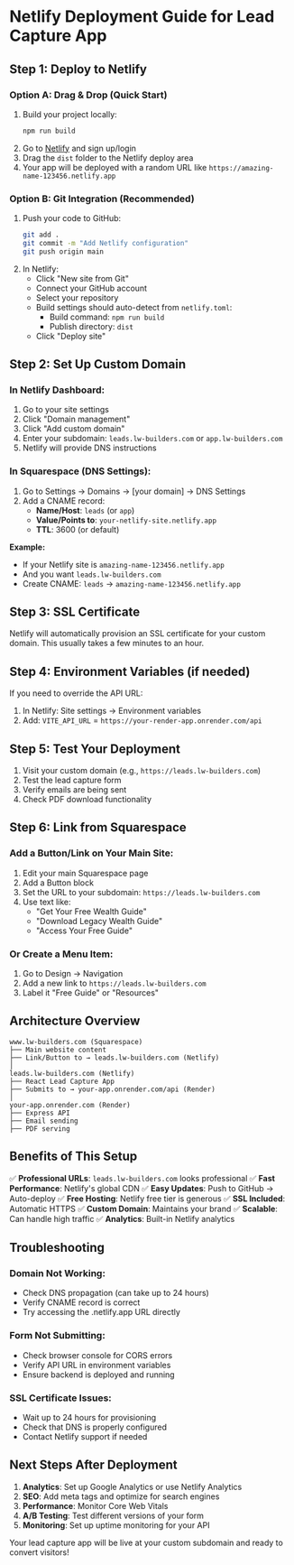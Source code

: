 # Netlify Deployment Guide for Lead Capture App

## Step 1: Deploy to Netlify

### Option A: Drag & Drop (Quick Start)
1. Build your project locally:
   ```bash
   npm run build
   ```
2. Go to [Netlify](https://netlify.com) and sign up/login
3. Drag the `dist` folder to the Netlify deploy area
4. Your app will be deployed with a random URL like `https://amazing-name-123456.netlify.app`

### Option B: Git Integration (Recommended)
1. Push your code to GitHub:
   ```bash
   git add .
   git commit -m "Add Netlify configuration"
   git push origin main
   ```
2. In Netlify:
   - Click "New site from Git"
   - Connect your GitHub account
   - Select your repository
   - Build settings should auto-detect from `netlify.toml`:
     - Build command: `npm run build`
     - Publish directory: `dist`
   - Click "Deploy site"

## Step 2: Set Up Custom Domain

### In Netlify Dashboard:
1. Go to your site settings
2. Click "Domain management"
3. Click "Add custom domain"
4. Enter your subdomain: `leads.lw-builders.com` or `app.lw-builders.com`
5. Netlify will provide DNS instructions

### In Squarespace (DNS Settings):
1. Go to Settings → Domains → [your domain] → DNS Settings
2. Add a CNAME record:
   - **Name/Host**: `leads` (or `app`)
   - **Value/Points to**: `your-netlify-site.netlify.app`
   - **TTL**: 3600 (or default)

**Example:**
- If your Netlify site is `amazing-name-123456.netlify.app`
- And you want `leads.lw-builders.com`
- Create CNAME: `leads` → `amazing-name-123456.netlify.app`

## Step 3: SSL Certificate

Netlify will automatically provision an SSL certificate for your custom domain. This usually takes a few minutes to an hour.

## Step 4: Environment Variables (if needed)

If you need to override the API URL:
1. In Netlify: Site settings → Environment variables
2. Add: `VITE_API_URL` = `https://your-render-app.onrender.com/api`

## Step 5: Test Your Deployment

1. Visit your custom domain (e.g., `https://leads.lw-builders.com`)
2. Test the lead capture form
3. Verify emails are being sent
4. Check PDF download functionality

## Step 6: Link from Squarespace

### Add a Button/Link on Your Main Site:
1. Edit your main Squarespace page
2. Add a Button block
3. Set the URL to your subdomain: `https://leads.lw-builders.com`
4. Use text like:
   - "Get Your Free Wealth Guide"
   - "Download Legacy Wealth Guide"
   - "Access Your Free Guide"

### Or Create a Menu Item:
1. Go to Design → Navigation
2. Add a new link to `https://leads.lw-builders.com`
3. Label it "Free Guide" or "Resources"

## Architecture Overview

```
www.lw-builders.com (Squarespace)
├── Main website content
├── Link/Button to → leads.lw-builders.com (Netlify)
│
leads.lw-builders.com (Netlify)
├── React Lead Capture App
├── Submits to → your-app.onrender.com/api (Render)
│
your-app.onrender.com (Render)
├── Express API
├── Email sending
├── PDF serving
```

## Benefits of This Setup

✅ **Professional URLs**: `leads.lw-builders.com` looks professional
✅ **Fast Performance**: Netlify's global CDN
✅ **Easy Updates**: Push to GitHub → Auto-deploy
✅ **Free Hosting**: Netlify free tier is generous
✅ **SSL Included**: Automatic HTTPS
✅ **Custom Domain**: Maintains your brand
✅ **Scalable**: Can handle high traffic
✅ **Analytics**: Built-in Netlify analytics

## Troubleshooting

### Domain Not Working:
- Check DNS propagation (can take up to 24 hours)
- Verify CNAME record is correct
- Try accessing the .netlify.app URL directly

### Form Not Submitting:
- Check browser console for CORS errors
- Verify API URL in environment variables
- Ensure backend is deployed and running

### SSL Certificate Issues:
- Wait up to 24 hours for provisioning
- Check that DNS is properly configured
- Contact Netlify support if needed

## Next Steps After Deployment

1. **Analytics**: Set up Google Analytics or use Netlify Analytics
2. **SEO**: Add meta tags and optimize for search engines
3. **Performance**: Monitor Core Web Vitals
4. **A/B Testing**: Test different versions of your form
5. **Monitoring**: Set up uptime monitoring for your API

Your lead capture app will be live at your custom subdomain and ready to convert visitors! 